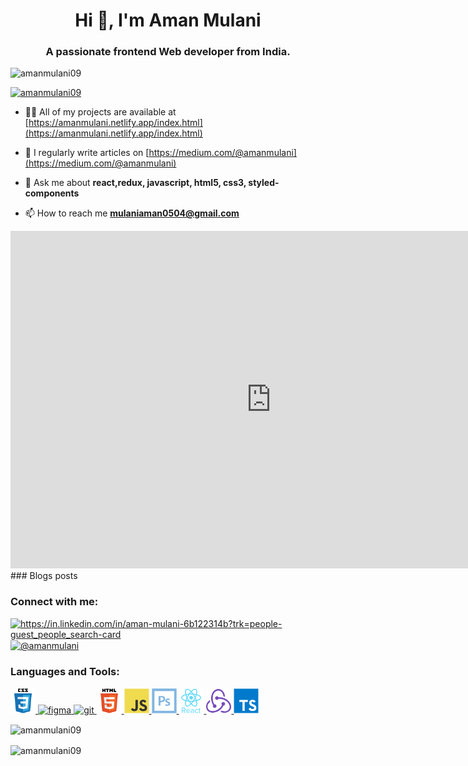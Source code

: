 <h1 align="center">Hi 👋, I'm Aman Mulani</h1>
<h3 align="center">A passionate frontend Web developer from India.</h3>

<p align="left"> <img src="https://komarev.com/ghpvc/?username=amanmulani09&label=Profile%20views&color=0e75b6&style=flat" alt="amanmulani09" /> </p>

<p align="left"> <a href="https://github.com/ryo-ma/github-profile-trophy"><img src="https://github-profile-trophy.vercel.app/?username=amanmulani09" alt="amanmulani09" /></a> </p>


- 👨‍💻 All of my projects are available at [https://amanmulani.netlify.app/index.html](https://amanmulani.netlify.app/index.html)

- 📝 I regularly write articles on [https://medium.com/@amanmulani](https://medium.com/@amanmulani)

- 💬 Ask me about **react,redux, javascript, html5, css3, styled-components**

- 📫 How to reach me **mulaniaman0504@gmail.com**
<iframe
  src="https://carbon.now.sh/embed?bg=rgba%28171%2C+184%2C+195%2C+1%29&t=seti&wt=none&l=auto&width=680&ds=true&dsyoff=20px&dsblur=68px&wc=true&wa=true&pv=56px&ph=56px&ln=false&fl=1&fm=Hack&fs=14px&lh=133%25&si=false&es=2x&wm=false&code=%250Aconst%2520Aman%2520%253D%2520%257B%250A%2520%2520%2520%2520pronouns%253A%2520%2522He%2522%2520%257C%2520%2522Him%2522%252C%250A%2520%2520%2520%2520code%253A%2520%255B%2522Javascript%2522%252C%2520%2522Typescript%2522%252C%2520%2522HTML5%2522%252C%2520%2522CSS3%2522%255D%252C%250A%2520%2520%2520%2520askMeAbout%253A%2520%255B%2522web%2520dev%2522%252C%2520%2522tech%2522%252C%2520%2522frontend%2520dev%2522%252C%2520%2522gaming%2522%255D%252C%250A%2520%2520%2520%2520technologies%253A%2520%257B%250A%2520%2520%2520%2520%2520%2520%2520%2520frontEnd%253A%2520%257B%250A%2520%2520%2520%2520%2520%2520%2520%2520%2520%2520%2520%2520js%253A%2520%255B%2522React%2522%252C%2520%2522Redux%2522%255D%252C%250A%2520%2520%2520%2520%2520%2520%2520%2520%2520%2520%2520styling%2520%253A%2520%255B%2522CSS3%2522%252C%2520%2522Styled%2520Components%2522%252C%2520%2522Bootstrap%2522%255D%250A%2520%2520%2520%2520%2520%2520%2520%2520%257D%252C%250A%2520%2520%2520%2520%2520%2520%2520%2520backEnd%253A%2520%257B%250A%2520%2520%2520%2520%2520%2520%2520%2520%2520%2520%2520%2520js%253A%2520%255B%2522Firebase%2522%255D%250A%2520%2520%2520%2520%2520%2520%2520%2520%257D%252C%250A%2520%2520%2520%2520%2520%2520%2520%2520databases%253A%2520%255B%2522MySql%2522%255D%250A%2520%2520%2520%2520%257D%252C%250A%2520%2520%2520%2520architecture%253A%2520%255B%2520%2522Progressive%2520web%2520applications%2522%252C%2520%2522Single%2520page%2520applications%2522%255D%252C%250A%2520%2520%2520%2520funFact%253A%2520%2522Ctrl%2520%252B%2520C%2520and%2520Ctrl%2520%252B%2520V%2520have%2520saved%2520more%2520lives%2520than%2520Batman%2520and%2520Robin.%2522%250A%257D%253B%250A"
  style="width: 833px; height: 540px; border:0; transform: scale(1); overflow:hidden;"
  sandbox="allow-scripts allow-same-origin">
</iframe>
### Blogs posts
<!-- BLOG-POST-LIST:START -->
<!-- BLOG-POST-LIST:END -->

<h3 align="left">Connect with me:</h3>
<p align="left">
<a href="https://linkedin.com/in/https://in.linkedin.com/in/aman-mulani-6b122314b?trk=people-guest_people_search-card" target="blank"><img align="center" src="https://raw.githubusercontent.com/rahuldkjain/github-profile-readme-generator/master/src/images/icons/Social/linked-in-alt.svg" alt="https://in.linkedin.com/in/aman-mulani-6b122314b?trk=people-guest_people_search-card" height="30" width="40" /></a>
<a href="https://medium.com/@amanmulani" target="blank"><img align="center" src="https://raw.githubusercontent.com/rahuldkjain/github-profile-readme-generator/master/src/images/icons/Social/medium.svg" alt="@amanmulani" height="30" width="40" /></a>
</p>

<h3 align="left">Languages and Tools:</h3>
<p align="left"> <a href="https://www.w3schools.com/css/" target="_blank" rel="noreferrer"> <img src="https://raw.githubusercontent.com/devicons/devicon/master/icons/css3/css3-original-wordmark.svg" alt="css3" width="40" height="40"/> </a> <a href="https://www.figma.com/" target="_blank" rel="noreferrer"> <img src="https://www.vectorlogo.zone/logos/figma/figma-icon.svg" alt="figma" width="40" height="40"/> </a> <a href="https://git-scm.com/" target="_blank" rel="noreferrer"> <img src="https://www.vectorlogo.zone/logos/git-scm/git-scm-icon.svg" alt="git" width="40" height="40"/> </a> <a href="https://www.w3.org/html/" target="_blank" rel="noreferrer"> <img src="https://raw.githubusercontent.com/devicons/devicon/master/icons/html5/html5-original-wordmark.svg" alt="html5" width="40" height="40"/> </a> <a href="https://developer.mozilla.org/en-US/docs/Web/JavaScript" target="_blank" rel="noreferrer"> <img src="https://raw.githubusercontent.com/devicons/devicon/master/icons/javascript/javascript-original.svg" alt="javascript" width="40" height="40"/> </a> <a href="https://www.photoshop.com/en" target="_blank" rel="noreferrer"> <img src="https://raw.githubusercontent.com/devicons/devicon/master/icons/photoshop/photoshop-line.svg" alt="photoshop" width="40" height="40"/> </a> <a href="https://reactjs.org/" target="_blank" rel="noreferrer"> <img src="https://raw.githubusercontent.com/devicons/devicon/master/icons/react/react-original-wordmark.svg" alt="react" width="40" height="40"/> </a> <a href="https://redux.js.org" target="_blank" rel="noreferrer"> <img src="https://raw.githubusercontent.com/devicons/devicon/master/icons/redux/redux-original.svg" alt="redux" width="40" height="40"/> </a> <a href="https://www.typescriptlang.org/" target="_blank" rel="noreferrer"> <img src="https://raw.githubusercontent.com/devicons/devicon/master/icons/typescript/typescript-original.svg" alt="typescript" width="40" height="40"/> </a> </p>

<p><img align="center" src="https://github-readme-stats.vercel.app/api/top-langs?username=amanmulani09&show_icons=true&locale=en&layout=compact" alt="amanmulani09" /></p>

<p><img align="center" src="https://github-readme-streak-stats.herokuapp.com/?user=amanmulani09&" alt="amanmulani09" /></p>
